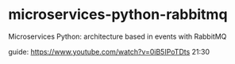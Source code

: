 # microservices-python-rabbitmq
Microservices Python: architecture based in events with RabbitMQ



guide: https://www.youtube.com/watch?v=0iB5IPoTDts
21:30
